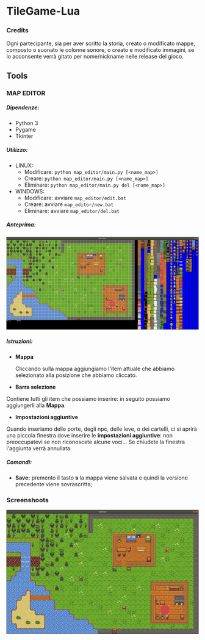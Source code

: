 # TileGame-Lua

### Credits
Ogni partecipante, sia per aver scritto la storia, creato o modificato mappe, composto o suonato le colonne sonore, o creato e modificato immagini, se lo acconsente verrà gitato per nome/nickname nelle release del gioco.

## Tools
### MAP EDITOR
##### Dipendenze:
 - Python 3 
 - Pygame
 - Tkinter

##### Utilizzo:
  - LINUX:
    - Modificare: `python map_editor/main.py [<name_map>]`
    - Creare: `python map_editor/main.py [<name_map>]`
    - Eliminare: `python map_editor/main.py del [<name_map>]`
  - WINDOWS:
    - Modificare: avviare `map_editor/edit.bat`
    - Creare: avviare `map_editor/new.bat`
    - Eliminare: avviare `map_editor/del.bat`

##### Anteprima:
![alt text](doc/img/013.png)
##### Istruzioni:
  - **Mappa**

    Cliccando sulla mappa aggiungiamo l'item attuale che abbiamo selezionato alla posizione che abbiamo cliccato.
  - **Barra selezione**

  Contiene tutti gli item che possiamo inserire: in seguito possiamo aggiungerli alla **Mappa**.
  - **Impostazioni aggiuntive**

  Quando inseriamo delle porte, degli npc, delle leve, o dei cartelli, ci si aprirà una piccola finestra dove inserire le **impostazioni aggiuntive**: non preoccupatevi se non riconoscete alcune voci... Se chiudete la finestra l'aggiunta verrà annullata.

##### Comandi:
  - **Save:** premento il tasto **s** la mappa viene salvata e quindi la versione precedente viene sovrascritta;

### Screenshoots
![alt text](doc/img/014.png)

